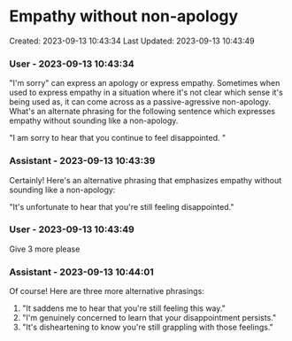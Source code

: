 # Empathy without non-apology

Created: 2023-09-13 10:43:34
Last Updated: 2023-09-13 10:43:49

### User - 2023-09-13 10:43:34

"I'm sorry" can express an apology or express empathy. Sometimes when used to express empathy in a situation where it's not clear which sense it's being used as, it can come across as a passive-agressive non-apology. What's an alternate phrasing for the following sentence which expresses empathy without sounding like a non-apology.

"I am sorry to hear that you continue to feel disappointed. "

### Assistant - 2023-09-13 10:43:39

Certainly! Here's an alternative phrasing that emphasizes empathy without sounding like a non-apology:

"It's unfortunate to hear that you're still feeling disappointed."

### User - 2023-09-13 10:43:49

Give 3 more please

### Assistant - 2023-09-13 10:44:01

Of course! Here are three more alternative phrasings:

1. "It saddens me to hear that you're still feeling this way."
2. "I'm genuinely concerned to learn that your disappointment persists."
3. "It's disheartening to know you're still grappling with those feelings."

